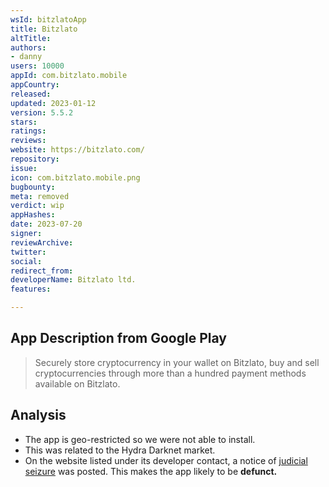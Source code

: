 ```yaml
---
wsId: bitzlatoApp
title: Bitzlato
altTitle: 
authors:
- danny
users: 10000
appId: com.bitzlato.mobile
appCountry: 
released: 
updated: 2023-01-12
version: 5.5.2
stars: 
ratings: 
reviews: 
website: https://bitzlato.com/
repository: 
issue: 
icon: com.bitzlato.mobile.png
bugbounty: 
meta: removed
verdict: wip
appHashes: 
date: 2023-07-20
signer: 
reviewArchive: 
twitter: 
social: 
redirect_from: 
developerName: Bitzlato ltd.
features: 

---
```


## App Description from Google Play

> Securely store cryptocurrency in your wallet on Bitzlato, buy and sell cryptocurrencies through more than a hundred payment methods available on Bitzlato.

## Analysis

- The app is geo-restricted so we were not able to install.
- This was related to the Hydra Darknet market.
- On the website listed under its developer contact, a notice of [judicial seizure](https://twitter.com/dannybuntu/status/1681999044942639105) was posted. This makes the app likely to be **defunct.**
